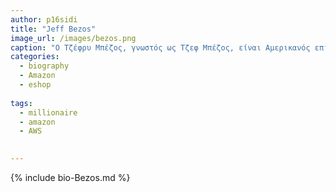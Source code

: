 ```yaml
---
author: p16sidi
title: "Jeff Bezos"
image_url: /images/bezos.png
caption: "Ο Τζέφρυ Μπέζος, γνωστός ως Τζεφ Μπέζος, είναι Αμερικανός επιχειρηματίας της τεχνολογίας και του λιανικού εμπορίου, επενδυτής και επιστήμονας της πληροφορικής."
categories:
  - biography
  - Amazon
  - eshop
  
tags:
  - millionaire 
  - amazon
  - AWS
  

---
```


{% include bio-Bezos.md %}

